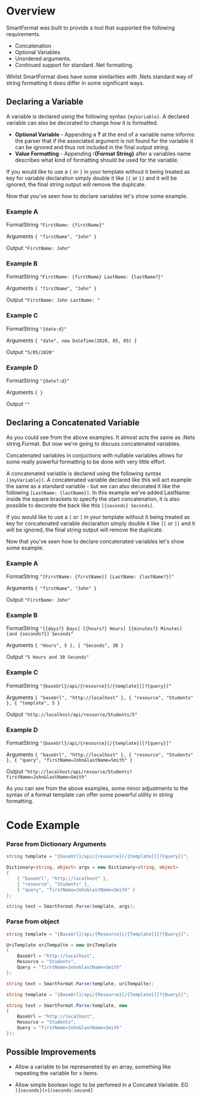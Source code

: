 # Overview
SmartFormat was built to provide a tool that supported the following requirements.

* Concatenation
* Optional Variables
* Unordered arguments.
* Continued support for standard .Net formatting.

Whilst SmartFormat does have some similarities with .Nets standard way of string formatting it does differ in some significant ways.

## Declaring a Variable
A variable is declared using the following syntax ```{myVariable}```. A declared variable can also be decorated to change how it is formatted.

* **Optional Variable** - Appending a **?** at the end of a variable name informs the parser that if the associated argument is not found for the variable it can be ignored and thus not included in the final output string.
* **Value Formatting** - Appending **:{Format String}** after a variables name describes what kind of formatting should be used for the variable.

If you would like to use a ```{``` or ```}``` in your template without it being treated as key for variable declaration simply double it like ```{{``` or ```}}``` and it will be ignored, the final string output will remove the duplicate.

Now that you've seen how to declare variables let's show some example.


### Example A

FormatString ```"FirstName: {firstName}"```

Arguments ```{ "firstName", "John" }```

Output ```"FirstName: John"```

### Example B

FormatString ```"FirstName: {firstName} LastName: {lastName?}"```

Arguments ```{ "firstName", "John" }```

Output ```"FirstName: John LastName: "```

### Example C

FormatString ```"{date:d}"```

Arguments ```{ "date", new DateTime(2020, 05, 05) }```

Output ```"5/05/2020"```

### Example D

FormatString ```"{date?:d}"```

Arguments ```{ }```

Output ```""```


## Declaring a Concatenated Variable
As you could see from the above examples. It almost acts the same as .Nets string.Format. But now we're going to discuss concatenated variables.

Concatenated variables in conjuctions with nullable variables allows for some really powerful formatting to be done with very little effort.

A concatenated variable is declared using the following syntax ```[{myVariable}]```. A concatenated variable declared like this will act example the same as a standard variable - but we can also decorated it like the following ```[LastName: {lastName}]```. In this example we've added LastName: inside the square brackets to specify the start concatenation, it is also possible to decorate the back like this ```[{seconds} Seconds]```.

If you would like to use a ```[``` or ```]``` in your template without it being treated as key for concatenated variable declaration simply double it like ```[[``` or ```]]``` and it will be ignored, the final string output will remove the duplicate.

Now that you've seen how to declare concatenated variables let's show some example.

### Example A

FormatString ```"[FirstName: {firstName}] [LastName: {lastName?}]"```

Arguments ```{ "firstName", "John" }```

Output ```"FirstName: John"```

### Example B

FormatString ```"[{days?} Days] [{hours?} Hours] [{minutes?} Minutes] [and {seconds?}] Seconds"```

Arguments ```{ "Hours", 5 }, { "Seconds", 30 }```

Output ```"5 Hours and 30 Seconds"```

### Example C

FormatString ```"{baseUrl}/api/{resource}[/{template}][?{query}]"```

Arguments ```{ "baseUrl", "http://localhost" }, { "resource", "Students" }, { "template", 5 }```

Output ```"http://localhost/api/resource/Students/5"```

### Example D

FormatString ```"{baseUrl}/api/{resource}[/{template}][?{query}]"```

Arguments ```{ "baseUrl", "http://localhost" }, { "resource", "Students" }, { "query", "firstName=John&lastName=Smith" }```

Output ```"http://localhost/api/resource/Students?firstName=John&lastName=Smith"```

As you can see from the above examples, some minor adjustments to the syntax of a format template can offer some powerful utility in string formatting.

# Code Example
### Parse from Dictionary Arguments

```csharp
string template = "{baseUrl}/api/{resource}[/{template}][?{query}]";

Dictionary<string, object> args = new Dictionary<string, object>
{
	{ "baseUrl", "http://localhost" }, 
	{ "resource", "Students" }, 
	{ "query", "firstName=John&lastName=Smith" }
};

string text = SmartFormat.Parse(template, args);
```

### Parse from object

```csharp
string template = "{BaseUrl}/api/{Resource}[/{Template}][?{Query}]";

UriTemplate uriTempalte = new UriTemplate
{
	BaseUrl = "http://localhost",
	Resource = "Students",
	Query = "firstName=John&lastName=Smith"
};

string text = SmartFormat.Parse(template, uriTempalte);
```

```csharp
string template = "{BaseUrl}/api/{Resource}[/{Template}][?{Query}]";

string text = SmartFormat.Parse(template, new 
{
	BaseUrl = "http://localhost",
	Resource = "Students",
	Query = "firstName=John&lastName=Smith"
});
```

## Possible Improvements
* Allow a variable to be represeneted by an array, something like repeating the variable for x items.

* Allow simple boolean logic to be perfomed in a Concated Variable. EG ```[{seconds}(>1)seconds:second]```